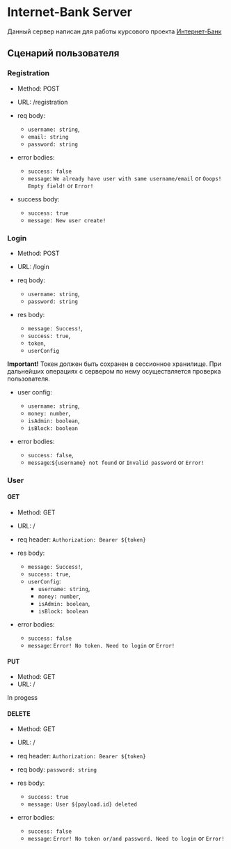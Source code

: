 # Internet-Bank Server

Данный сервер написан для работы курсового проекта [Интернет-Банк](https://github.com/kkolite/Internet-Bank)

## Сценарий пользователя 

### Registration
- Method: POST
- URL: /registration

- req body:
    - `username: string`,
    - `email: string`
    - `password: string`


- error bodies:
    - `success: false`
    - `message`: `We already have user with same username/email` or `Ooops! Empty field!` or `Error!`

- success body:
    - `success: true`
    - `message: New user create!`
               

### Login
- Method: POST
- URL: /login

- req body:
    - `username: string`,
    - `password: string`

- res body: 
    - `message: Success!`,
    - `success: true`,
    - `token`,
    - `userConfig`
    
**Important!** Токен должен быть сохранен в сессионное хранилище. При дальнейших операциях с сервером по нему осуществляется проверка пользователя.

- user config:
    - `username: string`,
    - `money: number`,
    - `isAdmin: boolean`,
    - `isBlock: boolean`

- error bodies:
    - `success: false`,
    - `message`:`${username} not found` or `Invalid password` or `Error!`
                

### User

#### GET
- Method: GET
- URL: /

- req header: `Authorization: Bearer ${token}`

- res body:
    - `message: Success!`,
    - `success: true`,
    - `userConfig`:
        - `username: string`,
        - `money: number`,
        - `isAdmin: boolean`,
        - `isBlock: boolean`

- error bodies:
    - `success: false`
    - `message`: `Error! No token. Need to login` or `Error!`

#### PUT
- Method: GET
- URL: /

In progess

#### DELETE
- Method: GET
- URL: /

- req header: `Authorization: Bearer ${token}`
- req body: `password: string`

- res body: 
    - `success: true`
    - `message: User ${payload.id} deleted`

- error bodies:
    - `success: false`
    - `message`: `Error! No token or/and password. Need to login` or `Error!`